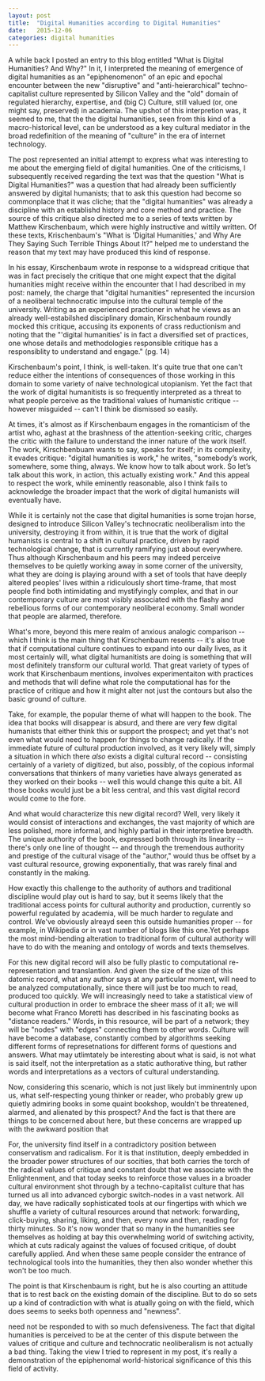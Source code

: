 ```yaml
---
layout: post
title:  "Digital Humanities according to Digital Humanities"
date:   2015-12-06
categories: digital humanities
---
```


A while back I posted an entry to this blog entitled "What is Digital Humanities? And Why?" In it, I interpreted the meaning of emergence of digital humanities as an "epiphenomenon" of an epic and epochal encounter between the new "disruptive" and "anti-heierarchical" techno-capitalist culture represented by Silicon Valley and the "old" domain of regulated hierarchy, expertise, and (big C) Culture, still valued (or, one might say, preserved) in academia. The upshot of this interpretion was, it seemed to me, that the the digital humanities, seen from this kind of a macro-historical level, can be understood as a key cultural mediator in the broad redefinition of the meaning of "culture" in the era of internet technology.

The post represented an initial attempt to express what was interesting to me about the emerging field of digital humanities. One of the criticisms, I subsequently received regarding the text was that the question "What is Digital Humanities?" was a question that had already been sufficiently answered by digital humanists; that to ask this question had become so commonplace that it was cliche; that the "digital humanities" was already a discipline with an establishd history and core method and practice. The source of this critique also directed me to a series of texts written by Matthew Kirschenbaum, which were highly instructive and wittily written. Of these texts, Krischenbaum's "What is 'Digital Humanities,' and Why Are They Saying Such Terrible Things About It?" helped me to understand the reason that my text may have produced this kind of response.

In his essay, Kirschenbaum wrote in response to a widspread critique that was in fact precisely the critique that one might expect that the digital humanities might receive within the encounter that I had described in my post: namely, the charge that "digital humanities" represented the incursion of a neoliberal technocratic impulse into the cultural temple of the university. Writing as an experienced practioner in what he views as an already well-estabilshed disciplinary domain, Kirschenbaum roundly mocked this critique, accusing its exponents of crass reductionism and noting that the "'digital humanities' is in fact a diversified set of practices, one whose details and methodologies responsible critique has a responsiblity to understand and engage." (pg. 14)

Kirschenbaum's point, I think, is well-taken. It's quite true that one can't reduce either the intentions of consequences of those working in this domain to some variety of naive technological utopianism. Yet the fact that the work of digital humanitists is so frequently interpreted as a threat to what people perceive as the traditional values of humanistic critique -- however misguided -- can't I think be dismissed so easily.

At times, it's almost as if Kirschenbaum engages in the romanticism of the artist who, aghast at the brashness of the attention-seeking critic, charges the critic with the failure to understand the inner nature of the work itself. The work, Kirschbenbuam wants to say, speaks for itself; in its complexity, it evades critique: "digital humanities is work," he writes, "somebody’s work, somewhere, some thing, always. We know how to talk about work. So let’s talk about this work, in action, this actually existing work." And this appeal to respect the work, while eminently reasonable, also I think fails to acknowledge the broader impact that the work of digital humanists will eventually have.

While it is certainly not the case that digital humanities is some trojan horse, designed to introduce Silicon Valley's technocratic neoliberalism into the university, destroying it from within, it is true that the work of digital humanists is central to a shift in cultural practice, driven by rapid technological change, that is currently ramifying just about everywhere. Thus although Kirschenbaum and his peers may indeed perceive themselves to be quietly working away in some corner of the university,  what they are doing is playing around with a set of tools that have deeply altered peoples' lives within a ridiculously short time-frame, that most people find both intimidating and mystifyingly complex, and that in our contemporary culture are most visibly associated with the flashy and rebellious forms of our contemporary neoliberal economy. Small wonder that people are alarmed, therefore.

What's more, beyond this mere realm of anxious analogic comparison -- which I think is the main thing that Kirschenbaum resents -- it's also true that if computational culture continues to expand into our daily lives, as it most certainly will, what digital humanitists are doing is something that will most definitely transform our cultural world. That great variety of types of work that Kirschenbaum mentions, involves experimentaiton with practices and methods that will define what role the computational has for the practice of critique and how it might alter not just the contours but also the basic ground of culture.

Take, for example, the popular theme of what will happen to the book. The idea that books will disappear is absurd, and there are very few digital humanists that either think this or support the prospect; and yet that's not even what would need to happen for things to change radically. If the immediate future of cultural production involved, as it very likely will, simply a situation in which there *also* exists a digital cultural record -- consisting certainly of a variety of digitized, but also, possibly, of the copious informal conversations that thinkers of many varieties have always generated as they worked on their books -- well this would change this quite a bit. All those books would just be a bit less central, and this vast digital record would come to the fore.

And what would characterize this new digital record? Well, very likely it would consist of interactions and exchanges, the vast majority of which are less polished, more informal, and highly partial in their interpretive breadth. The unique authority of the book, expressed both through its linearity -- there's only one line of thought -- and through the tremendous authority and prestige of the cultural visage of the "author," would thus be offset by a vast cultural resource, growing exponentially, that was rarely final and constantly in the making.

How exactly this challenge to the authority of authors and traditional discipline would play out is hard to say, but it seems likely that the traditional access points for cultural authority and production, currently so powerful regulated by academia, will be much harder to regulate and control. We've obviously alreayd seen this outside humanities proper -- for example, in Wikipedia or in vast number of blogs like this one.Yet perhaps the most mind-bending alteration to traditional form of cultural authority will have to do with the meaning and ontology of words and texts themselves. 

For this new digital record will also be fully plastic to computational re-representation and translantion. And given the size of the size of this datomic record, what any author says at any particular moment, will need to be analyzed computationally, since there will just be too much to read, produced too quickly. We will increasingly need to take a statistical view of cultural production in order to embrace the sheer mass of it all; we will become what Franco Moretti has described in his fascinating books as "distance readers." Words, in this resource, will be part of a network; they will be "nodes" with "edges" connecting them to other words. Culture will have become a database, constantly combed by algorithms seeking different forms of represetnations for different forms of questions and answers. What may utlimtately be interesting about what is said, is not what is said itself, not the interpretation as a static authorative thing, but rather words and interpretations as a vectors of cultural understanding.

Now, considering this scenario, which is not just likely but imminentnly upon us, what self-respecting young thinker or reader, who probably grew up quietly admiring books in some quaint bookshop, wouldn't be threatened, alarmed, and alienated by this prospect? And the fact is that there are things to be concerned about here, but these concerns are wrapped up with the awkward position that 

For, the university find itself in a contradictory position between conservatism and radicalism. For it is that institution, deeply embedded in the broader power structures of our socities, that both carries the torch of the radical values of critique and constant doubt that we associate with the Enlightenment, and that today seeks to reinforce those values in a broader cultural environment shot through by a techno-capitalist culture that has turned us all into advanced cyborgic switch-nodes in a vast network. All day, we have radically sophisticated tools at our fingertips with which we shuffle a variety of cultural resources around that network: forwarding, click-buying, sharing, liking, and then, every now and then, reading for thirty minutes. So it's now wonder that so many in the humanities see themselves as holding at bay this overwhelming world of switching activity, which at cuts radicaly against the values of focused critique, of doubt carefully applied. And when these same people consider the entrance of technological tools into the humanities, they then also wonder whether this won't be too much.

The point is that Kirschenbaum is right, but he is also courting an attitude that is to rest back on the existing domain of the discipline. But to do so sets up a kind of contradiction with what is atually going on with the field, which does seems to seeks both openness and "newness". 



 need not be responded to with so much defensiveness. The fact that digital humanities is perceived to be at the center of this dispute between the values of critique and culture and technocratic neoliberalism is not actually a bad thing. Taking the view I tried to represent in my post, it's really a demonstration of the epiphenomal world-historical significance of this this field of activity. 


